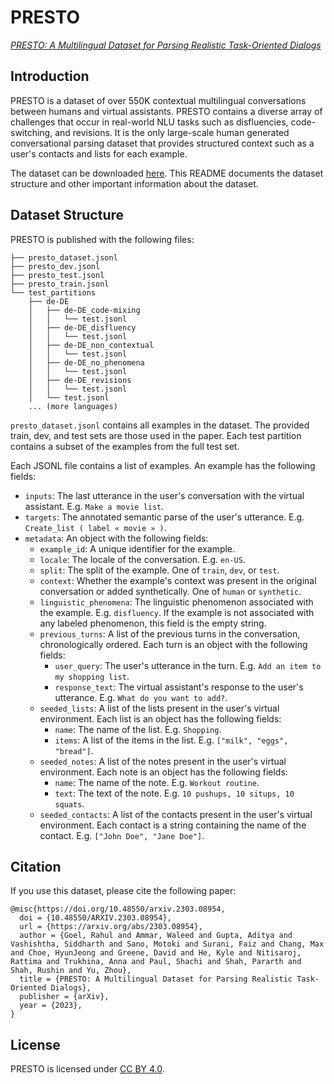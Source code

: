 # PRESTO

[*PRESTO: A Multilingual Dataset for Parsing Realistic Task-Oriented Dialogs*](https://arxiv.org/abs/2303.08954)

## Introduction

PRESTO is a dataset of over 550K contextual multilingual conversations between humans and virtual assistants. PRESTO contains a diverse array of challenges that occur in real-world NLU tasks such as disfluencies, code-switching, and revisions. It is the only large-scale human generated conversational parsing dataset that provides structured context such as a user's contacts and lists for each example.

The dataset can be downloaded [here](https://storage.googleapis.com/gresearch/presto/presto_v1.zip). This README documents the dataset structure and other important information about the dataset.

## Dataset Structure

PRESTO is published with the following files:
```
├── presto_dataset.jsonl
├── presto_dev.jsonl
├── presto_test.jsonl
├── presto_train.jsonl
└── test_partitions
    ├── de-DE
    │   ├── de-DE_code-mixing
    │   │   └── test.jsonl
    │   ├── de-DE_disfluency
    │   │   └── test.jsonl
    │   ├── de-DE_non_contextual
    │   │   └── test.jsonl
    │   ├── de-DE_no_phenomena
    │   │   └── test.jsonl
    │   ├── de-DE_revisions
    │   │   └── test.jsonl
    │   └── test.jsonl
    ... (more languages)
```

`presto_dataset.jsonl` contains all examples in the dataset. The provided train, dev, and test sets are those used in the paper. Each test partition contains a subset of the examples from the full test set.

Each JSONL file contains a list of examples. An example has the following fields:
- `inputs`: The last utterance in the user's conversation with the virtual assistant. E.g. `Make a movie list`.
- `targets`: The annotated semantic parse of the user's utterance. E.g. `Create_list ( label « movie » )`.
- `metadata`: An object with the following fields:
  - `example_id`: A unique identifier for the example.
  - `locale`: The locale of the conversation. E.g. `en-US`.
  - `split`: The split of the example. One of `train`, `dev`, or `test`.
  - `context`: Whether the example's context was present in the original conversation or added synthetically. One of `human` or `synthetic`.
  - `linguistic_phenomena`: The linguistic phenomenon associated with the example. E.g. `disfluency`. If the example is not associated with any labeled phenomenon, this field is the empty string.
  - `previous_turns`: A list of the previous turns in the conversation, chronologically ordered. Each turn is an object with the following fields:
    - `user_query`: The user's utterance in the turn. E.g. `Add an item to my shopping list`.
    - `response_text`: The virtual assistant's response to the user's utterance. E.g. `What do you want to add?`.
  - `seeded_lists`: A list of the lists present in the user's virtual environment. Each list is an object has the following fields:
    - `name`: The name of the list. E.g. `Shopping`.
    - `items`: A list of the items in the list. E.g. `["milk", "eggs", "bread"]`.
  - `seeded_notes`: A list of the notes present in the user's virtual environment. Each note is an object has the following fields:
    - `name`: The name of the note. E.g. `Workout routine`.
    - `text`: The text of the note. E.g. `10 pushups, 10 situps, 10 squats`.
  - `seeded_contacts`: A list of the contacts present in the user's virtual environment. Each contact is a string containing the name of the contact. E.g. `["John Doe", "Jane Doe"]`.

## Citation

If you use this dataset, please cite the following paper:

```
@misc{https://doi.org/10.48550/arxiv.2303.08954,
  doi = {10.48550/ARXIV.2303.08954},
  url = {https://arxiv.org/abs/2303.08954},
  author = {Goel, Rahul and Ammar, Waleed and Gupta, Aditya and Vashishtha, Siddharth and Sano, Motoki and Surani, Faiz and Chang, Max and Choe, HyunJeong and Greene, David and He, Kyle and Nitisaroj, Rattima and Trukhina, Anna and Paul, Shachi and Shah, Pararth and Shah, Rushin and Yu, Zhou},
  title = {PRESTO: A Multilingual Dataset for Parsing Realistic Task-Oriented Dialogs},
  publisher = {arXiv},
  year = {2023},
}

```

## License

PRESTO is licensed under [CC BY 4.0](https://creativecommons.org/licenses/by/4.0/).
